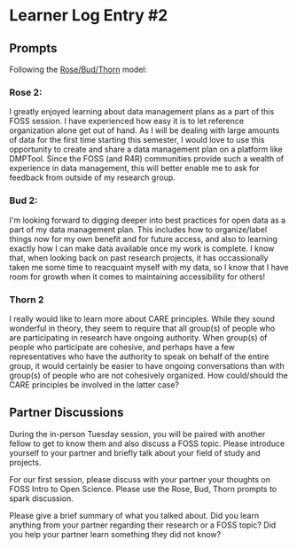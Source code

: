 # Learner Log Entry #2

## Prompts
Following the [Rose/Bud/Thorn](https://www.panoramaed.com/blog/rose-bud-thorn-activity-and-worksheet#:~:text=%22Rose%2C%20Bud%2C%20Thorn%22%20is%20a%20mindful%20design%2D,day%2C%20week%2C%20or%20month.) model:

### Rose 2: 
I greatly enjoyed learning about data management plans as a part of this FOSS session. I have experienced how easy it is to let reference organization alone get out of hand. As I will be dealing with large amounts of data for the first time starting this semester, I would love to use this opportunity to create and share a data management plan on a platform like DMPTool. Since the FOSS (and R4R) communities provide such a wealth of experience in data management, this will better enable me to ask for feedback from outside of my research group.

### Bud 2: 
I'm looking forward to digging deeper into best practices for open data as a part of my data management plan. This includes how to organize/label things now for my own benefit and for future access, and also to learning exactly how I can make data available once my work is complete. I know that, when looking back on past research projects, it has occassionally taken me some time to reacquaint myself with my data, so I know that I have room for growth when it comes to maintaining accessibility for others!

### Thorn 2
I really would like to learn more about CARE principles. While they sound wonderful in theory, they seem to require that all group(s) of people who are participating in research have ongoing authority. When group(s) of people who participate are cohesive, and perhaps have a few representatives who have the authority to speak on behalf of the entire group, it would certainly be easier to have ongoing conversations than with group(s) of people who are not cohesively organized. How could/should the CARE principles be involved in the latter case?

## Partner Discussions

During the in-person Tuesday session, you will be paired with another fellow to get to know them and also discuss a FOSS topic. Please introduce yourself to your partner and briefly talk about your field of study and projects. 

For our first session, please discuss with your partner your thoughts on FOSS Intro to Open Science. Please use the Rose, Bud, Thorn prompts to spark discussion. 

Please give a brief summary of what you talked about. Did you learn anything from your partner regarding their research or a FOSS topic? Did you help your partner learn something they did not know? 
